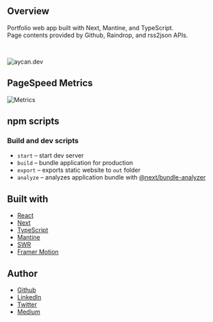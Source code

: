 ## Overview

Portfolio web app built with Next, Mantine, and TypeScript.  
Page contents provided by Github, Raindrop, and rss2json APIs.

<br />

![aycan.dev](https://user-images.githubusercontent.com/74212439/199970839-6f0ab4f3-c63a-4052-a05c-e8503d7943de.png)


## PageSpeed Metrics

![Metrics](https://metrics.lecoq.io/metrics?template=classic&base.header=0&base.activity=0&base.community=0&base.repositories=0&base.metadata=0&pagespeed=1&base=header%2C%20activity%2C%20community%2C%20repositories%2C%20metadata&base.indepth=false&base.hireable=false&base.skip=false&pagespeed=false&pagespeed.url=https%3A%2F%2Faycan.dev&pagespeed.detailed=true&pagespeed.screenshot=false&pagespeed.pwa=false&config.timezone=Europe%2FIstanbul)


## npm scripts

### Build and dev scripts

- `start` – start dev server
- `build` – bundle application for production
- `export` – exports static website to `out` folder
- `analyze` – analyzes application bundle with [@next/bundle-analyzer](https://www.npmjs.com/package/@next/bundle-analyzer)

<!--
### Testing scripts

- `typecheck` – checks TypeScript types
- `lint` – runs ESLint
- `prettier:check` – checks files with Prettier
- `jest` – runs jest tests
- `jest:watch` – starts jest watch
- `test` – runs `jest`, `prettier:check`, `lint` and `typecheck` scripts

### Other scripts

- `storybook` – starts storybook dev server
- `storybook:build` – build production storybook bundle to `storybook-static`
- `prettier:write` – formats all files with Prettier
-->

## Built with

- [React](https://reactjs.org/)
- [Next](https://nextjs.org/)
- [TypeScript](https://www.typescriptlang.org/)
- [Mantine](https://mantine.dev/)
- [SWR](https://swr.vercel.app/)
- [Framer Motion](https://www.framer.com/motion/)

## Author

- [Github](https://github.com/aycanogut)
- [LinkedIn](https://www.linkedin.com/in/aycanogut/)
- [Twitter](https://www.twitter.com/bleedeleventh)
- [Medium](https://medium.com/@aycanogut)
